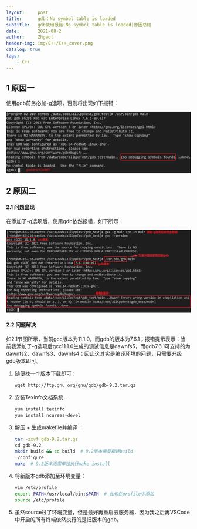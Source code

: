 ```yaml
---
layout:     post
title:      gdb：No symbol table is loaded
subtitle:   gdb使用报错(No symbol table is loaded)原因总结
date:       2021-08-2
author:     Zhgaot
header-img: img/C++/C++_cover.png
catalog: true
tags:
    - C++
---
```


## 1 原因一

使用gdb前务必加-g选项，否则将出现如下报错：

![](https://raw.githubusercontent.com/Zhgaot/Zhgaot.github.io/master/img/C++/gdb/gdb_problem_0.png)

## 2 原因二

#### 2.1 问题出现

在添加了-g选项后，使用gdb依然报错，如下所示：

![](https://raw.githubusercontent.com/Zhgaot/Zhgaot.github.io/master/img/C++/gdb/gdb_problem_1.png)

#### 2.2 问题解决

如2.1节图所示，当前gcc版本为11.1.0，而gdb的版本为7.6.1；报错提示表示：当前我添加了-g选项后gcc11.1.0生成的调试信息是dawnfs5，而gdb7.6.1可支持的为dawnfs2、dawnfs3、dawnfs4；因此这其实是编译环境的问题，只需要升级gdb版本即可。

1. 随便找一个版本下载即可：

    ```bash
    wget http://ftp.gnu.org/gnu/gdb/gdb-9.2.tar.gz
    ```

2. 安装Texinfo文档系统：

    ```bash
    yum install texinfo
    yum install ncurses-devel
    ```

3. 解压 + 生成makefile并编译：

    ```bash
    tar -zxvf gdb-9.2.tar.gz
    cd gdb-9.2
    mkdir build && cd build  # 9.2版本需要新建build
    ./configure
    make  # 9.2版本无需单独执行make install
    ```

4. 将新版本gdb添加至环境变量：

    ```bash
    vim /etc/profile
    export PATH=/usr/local/bin:$PATH  # 此句在profile中添加
    source /etc/profile
    ```

5. 虽然source过了环境变量，但是最好再重启云服务器，因为我之后再VSCode中开启的所有终端依然执行的是旧版本的gdb。